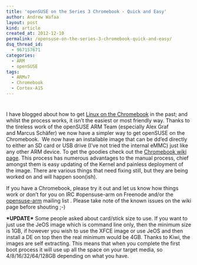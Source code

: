 ```yaml
---
title: 'openSUSE on the Series 3 Chromebook - Quick and Easy'
author: Andrew Wafaa
layout: post
kind: article
created_at: 2012-12-10
permalink: /opensuse-on-the-series-3-chromebook-quick-and-easy/
dsq_thread_id:
  - 967157671
categories:
  - ARM
  - openSUSE
tags:
  - ARMv7
  - Chromebook
  - Cortex-A15
---
```

# 

I have blogged about how to get [Linux on the Chromebook][1] in the past; and whilst the process works, it isn’t the easiest or most friendly way. Thanks to the tireless work of the openSUSE ARM Team (especially Alex Graf and Marcus Schäfer) we now have a simpler way to get openSUSE on the Chromebook.  We now have an installable image that can be dd’ed directly to either an SD card or USB drive (I’ve not tried the internal eMMC) just like any other ARM device. To get the goodies check out the [Chromebook wiki page][2]. This process has numerous advantages to the manual process, chief amongst them is easy updating of the Kernel and painless deployment of the image. There are various things that need fixing still, but they are being worked on and will happen soon(ish).

 [1]: http://blogs.arm.com/software-enablement/848-running-linux-on-the-series-3-chromebook/ "Manual process to get Linux on the Chromebook"
 [2]: https://en.opensuse.org/HCL:ARMChromebook "Series 3 Chromebook on openSUSE's Wiki"

If you have a Chromebook, please try it out and let us know how things work or don’t for you on IRC #opensuse-arm on Freenode and/or the [opensuse-arm][3] mailing list . Please take note of the known issues on the wiki page before shouting ;-) 

 [3]: http://lists.opensuse.org/ "openSUSE Mailing List Archive"

**\*UPDATE\***
Some people asked about card/stick size to use. If you want to just use the JeOS image which is command line only, then the minimum size is 1GB, if however you wish to use the XFCE image or use JeOS and then install a DE on top then the real minimum would be 4GB. Thanks to Kiwi, the images are self extracting. This means that when you complete the first boot process it will use up all the space on your target media, so 4/8/16/32/64/128GB depending on what you have.
